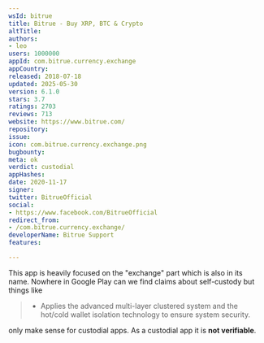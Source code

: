 ```yaml
---
wsId: bitrue
title: Bitrue - Buy XRP, BTC & Crypto
altTitle: 
authors:
- leo
users: 1000000
appId: com.bitrue.currency.exchange
appCountry: 
released: 2018-07-18
updated: 2025-05-30
version: 6.1.0
stars: 3.7
ratings: 2703
reviews: 713
website: https://www.bitrue.com/
repository: 
issue: 
icon: com.bitrue.currency.exchange.png
bugbounty: 
meta: ok
verdict: custodial
appHashes: 
date: 2020-11-17
signer: 
twitter: BitrueOfficial
social:
- https://www.facebook.com/BitrueOfficial
redirect_from:
- /com.bitrue.currency.exchange/
developerName: Bitrue Support
features: 

---
```


This app is heavily focused on the "exchange" part which is also in its name.
Nowhere in Google Play can we find claims about self-custody but things like

> - Applies the advanced multi-layer clustered system and the hot/cold wallet
  isolation technology to ensure system security.

only make sense for custodial apps. As a custodial app it is **not verifiable**.
